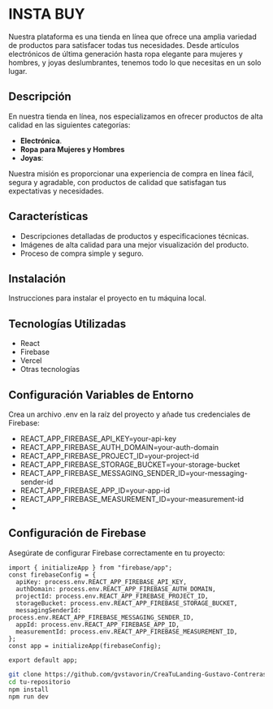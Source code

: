 # INSTA BUY

Nuestra plataforma es una tienda en línea que ofrece una amplia variedad de productos para satisfacer todas tus necesidades. Desde artículos electrónicos de última generación hasta ropa elegante para mujeres y hombres, y joyas deslumbrantes, tenemos todo lo que necesitas en un solo lugar.

## Descripción

En nuestra tienda en línea, nos especializamos en ofrecer productos de alta calidad en las siguientes categorías:

- **Electrónica**.
- **Ropa para Mujeres y Hombres**
- **Joyas**: 

Nuestra misión es proporcionar una experiencia de compra en línea fácil, segura y agradable, con productos de calidad que satisfagan tus expectativas y necesidades.

## Características

- Descripciones detalladas de productos y especificaciones técnicas.
- Imágenes de alta calidad para una mejor visualización del producto.
- Proceso de compra simple y seguro.

## Instalación

Instrucciones para instalar el proyecto en tu máquina local.

## Tecnologías Utilizadas

- React
- Firebase
- Vercel
- Otras tecnologías

## Configuración Variables de Entorno

Crea un archivo .env en la raíz del proyecto y añade tus credenciales de Firebase:

- REACT_APP_FIREBASE_API_KEY=your-api-key
- REACT_APP_FIREBASE_AUTH_DOMAIN=your-auth-domain
- REACT_APP_FIREBASE_PROJECT_ID=your-project-id
- REACT_APP_FIREBASE_STORAGE_BUCKET=your-storage-bucket
- REACT_APP_FIREBASE_MESSAGING_SENDER_ID=your-messaging-sender-id
- REACT_APP_FIREBASE_APP_ID=your-app-id
- REACT_APP_FIREBASE_MEASUREMENT_ID=your-measurement-id
-
## Configuración de Firebase
Asegúrate de configurar Firebase correctamente en tu proyecto:
```
import { initializeApp } from "firebase/app";
const firebaseConfig = {
  apiKey: process.env.REACT_APP_FIREBASE_API_KEY,
  authDomain: process.env.REACT_APP_FIREBASE_AUTH_DOMAIN,
  projectId: process.env.REACT_APP_FIREBASE_PROJECT_ID,
  storageBucket: process.env.REACT_APP_FIREBASE_STORAGE_BUCKET,
  messagingSenderId: process.env.REACT_APP_FIREBASE_MESSAGING_SENDER_ID,
  appId: process.env.REACT_APP_FIREBASE_APP_ID,
  measurementId: process.env.REACT_APP_FIREBASE_MEASUREMENT_ID,
};
const app = initializeApp(firebaseConfig);

export default app;

```


```bash
git clone https://github.com/gvstavorin/CreaTuLanding-Gustavo-Contreras
cd tu-repositorio
npm install
npm run dev

